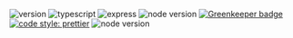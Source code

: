 ![version](https://img.shields.io/github/package-json/v/whereiswolf/texas) ![typescript](https://img.shields.io/badge/types-TypeScript-blue) ![express](https://img.shields.io/github/package-json/dependency-version/whereiswolf/texas/express?color=lightgrey) ![node version](https://img.shields.io/badge/node-%3E%3D%2012.0.0-brightgreen) [![Greenkeeper badge](https://badges.greenkeeper.io/whereiswolf/texas.svg)](https://greenkeeper.io/) [![code style: prettier](https://img.shields.io/badge/code_style-prettier-ff69b4.svg?style=flat)](https://github.com/prettier/prettier) ![node version](https://img.shields.io/github/license/whereiswolf/texas)